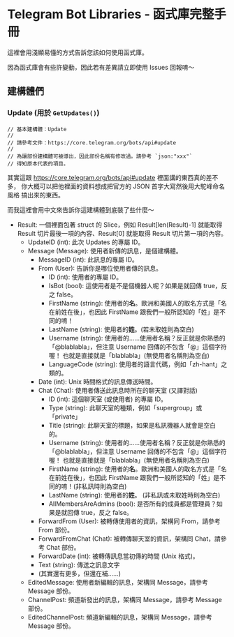 # Telegram Bot Libraries - 函式庫完整手冊
這裡會用淺顯易懂的方式告訴您該如何使用函式庫。

因為函式庫會有些許變動，因此若有差異請立即使用
Issues 回報唷～

## 建構體們
### Update (用於 `GetUpdates()`)
```
// 基本建構體：Update
//
// 請參考文件：https://core.telegram.org/bots/api#update
//
// 為讓部份建構體可被導出，因此部份名稱有修改過。請參考 `json:"xxx"`
// 得知原本代表的項目。
```

其實這跟 https://core.telegram.org/bots/api#update 裡面講的東西真的差不多，
你大概可以把他裡面的資料想成把官方的 JSON 首字大寫然後用大駝峰命名風格
搞出來的東西。

而我這裡會用中文來告訴你這建構體到底裝了些什麼～

- Result: 一個裡面包著 struct 的 Slice，例如 Result[len(Result)-1] 就能取得 Result
  切片最後一項的內容、Result[0] 就能取得 Result 切片第一項的內容。
  - UpdateID (int): 此次 Updates 的專屬 ID。
  - Message (Message): 使用者新傳的訊息，是個建構體。
    - MessageID (int): 此訊息的專屬 ID。
    - From (User): 告訴你是哪位使用者傳的訊息。
      - ID (int): 使用者的專屬 ID。
      - IsBot (bool): 這使用者是不是個機器人呢？如果是就回傳 true，反之 false。
      - FirstName (string): 使用者的**名**。歐洲和美國人的取名方式是「名在前姓在後」，也因此 FirstName
        跟我們一般所認知的「姓」是不同的唷！
      - LastName (string): 使用者的**姓**。(若未取姓則為空白)
      - Username (string): 使用者的……使用者名稱？反正就是你熟悉的「@blablabla」，但注意 Username 回傳的不包含「@」這個字符喔！
        也就是直接就是「blablabla」(無使用者名稱則為空白)
      - LanguageCode (string): 使用者的語言代碼，例如「zh-hant」之類的。
    - Date (int): Unix 時間格式的訊息傳送時間。
    - Chat (Chat): 使用者傳送此訊息時所在的聊天室 (又譯對話)
      - ID (int): 這個聊天室 (或使用者) 的專屬 ID。
      - Type (string): 此聊天室的種類，例如「supergroup」或「private」
      - Title (string): 此聊天室的標題，如果是私訊機器人就會是空白的。
      - Username (string): 使用者的……使用者名稱？反正就是你熟悉的「@blablabla」，但注意 Username 回傳的不包含「@」這個字符喔！
        也就是直接就是「blablabla」(無使用者名稱則為空白)
      - FirstName (string): 使用者的**名**。歐洲和美國人的取名方式是「名在前姓在後」，也因此 FirstName
        跟我們一般所認知的「姓」是不同的唷！(非私訊時則為空白)
      - LastName (string): 使用者的**姓**。 (非私訊或未取姓時則為空白)
      - AllMembersAreAdmins (bool): 是否所有的成員都是管理員？如果是就回傳 true，反之 false。
    - ForwardFrom (User): 被轉傳使用者的資訊，架構同 From，請參考 From 部份。
    - ForwardFromChat (Chat): 被轉傳聊天室的資訊，架構同 Chat，請參考 Chat 部份。
    - ForwardDate (int): 被轉傳訊息當初傳的時間 (Unix 格式)。
    - Text (string): 傳送之訊息文字
    - (其實還有更多，但還在補……)
  - EditedMessage: 使用者新編輯的訊息，架構同 Message，請參考 Message 部份。
  - ChannelPost: 頻道新發出的訊息，架構同 Message，請參考 Message 部份。
  - EditedChannelPost: 頻道新編輯的訊息，架構同 Message，請參考 Message 部份。

<!-- [TODO] 待補，打這一堆好累-->
